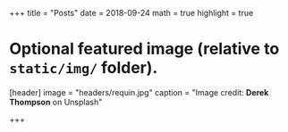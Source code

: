 +++
title = "Posts"
date = 2018-09-24
math = true
highlight = true

# Optional featured image (relative to `static/img/` folder).
[header]
image = "headers/requin.jpg"
caption = "Image credit: **Derek Thompson** on Unsplash"

+++
